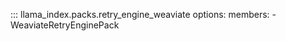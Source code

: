 ::: llama_index.packs.retry_engine_weaviate
    options:
      members:
        - WeaviateRetryEnginePack
